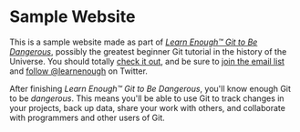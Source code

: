 # Sample Website

This is a sample website made as part of
[*Learn Enough™ Git to Be Dangerous*](http://learnenough.com/git-tutorial), possibly the greatest beginner Git tutorial in the history of the Universe.
You should totally [check it out](http://learnenough.com/git-tutorial), and be sure to [join the email list](http://learnenough.com/#email_list) and [follow @learnenough](http://twitter.com/learnenough) on Twitter.

After finishing *Learn Enough™ Git to Be Dangerous*, you'll know enough Git to be *dangerous*. This means 	you'll be able to use Git to track changes in your projects, back up data, share your work with others, and collaborate with programmers and other users of Git.